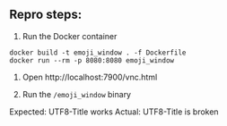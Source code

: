 ## Repro steps:

1. Run the Docker container

```
docker build -t emoji_window . -f Dockerfile
docker run --rm -p 8080:8080 emoji_window
```

1. Open http://localhost:7900/vnc.html

1. Run the `/emoji_window` binary

Expected: UTF8-Title works
Actual: UTF8-Title is broken